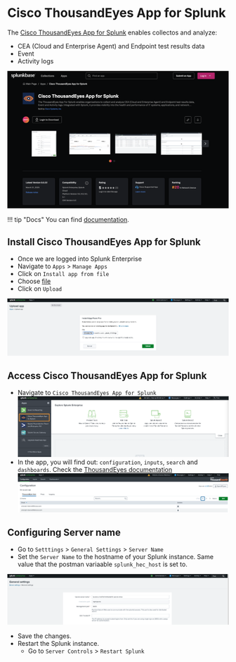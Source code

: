 
# Cisco ThousandEyes App for Splunk

The [Cisco ThousandEyes App for Splunk](https://splunkbase.splunk.com/app/7719) enables collectos and analyze:

- CEA (Cloud and Enterprise Agent) and Endpoint test results data
- Event
- Activity logs

![SplunkBase](../img/thousandeyes_splunk_app/splunkbase.png)

!!! tip "Docs"
    You can find [documentation](https://docs.thousandeyes.com/product-documentation/integration-guides/custom-built-integrations/splunk-app).

## Install Cisco ThousandEyes App for Splunk

- Once we are logged into Splunk Enterprise 
- Navigate to `Apps` > `Manage Apps`
- Click on `Install app from file`
- Choose [file](https://github.com/antonjim-te/thousandeyes-splunk-integrations-workshop/raw/refs/heads/main/thousandeyes_splunk_app/cisco-thousandeyes-app-for-splunk_0022.tgz)
- Click on `Upload`

![upload](../img/thousandeyes_splunk_app/upload.png)


## Access Cisco ThousandEyes App for Splunk

- Navigate to `Cisco ThousandEyes App for Splunk`
![navigate app](../img/thousandeyes_splunk_app/navigate_app.png)
- In the app, you will find out: `configuration`, `inputs`, `search` and `dashboards`. Check the [ThousandEyes documentation](https://docs.thousandeyes.com/product-documentation/integration-guides/custom-built-integrations/splunk-app)
![configuration](../img/thousandeyes_splunk_app/configuration.png)


## Configuring Server name

- Go to `Setttings` > `General Settings` > `Server Name`
- Set the `Server Name` to the hostname of your Splunk instance. Same value that the postman variaable `splunk_hec_host` is set to.

![Server name](../img/thousandeyes_splunk_app/config_server_name.png)

- Save the changes.
- Restart the Splunk instance.
  - Go to `Server Controls` > `Restart Splunk`    